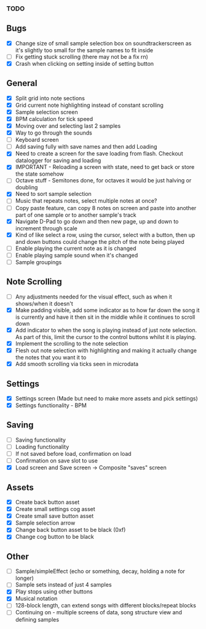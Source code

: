### TODO

## Bugs

-   [x] Change size of small sample selection box on soundtrackerscreen as it's slightly too small for the sample names to fit inside
-   [ ] Fix getting stuck scrolling (there may not be a fix rn)
-   [x] Crash when clicking on setting inside of setting button

## General

-   [x] Split grid into note sections
-   [x] Grid current note highlighting instead of constant scrolling
-   [x] Sample selection screen
-   [x] BPM calculation for tick speed
-   [x] Moving over and selecting last 2 samples
-   [x] Way to go through the sounds
-   [ ] Keyboard screen
-   [ ] Add saving fully with save names and then add Loading
-   [x] Need to create a screen for the save loading from flash. Checkout datalogger for saving and loading
-   [x] IMPORTANT - Reloading a screen with state, need to get back or store the state somehow
-   [ ] Octave stuff - Semitones done, for octaves it would be just halving or doubling
-   [x] Need to sort sample selection
-   [ ] Music that repeats notes, select multiple notes at once?
-   [ ] Copy paste feature, can copy 8 notes on screen and paste into another part of one sample or to another sample's track
-   [x] Navigate D-Pad to go down and then new page, up and down to increment through scale
-   [x] Kind of like select a row, using the cursor, select with a button, then up and down buttons could change the pitch of the note being played
-   [ ] Enable playing the current note as it is changed
-   [ ] Enable playing sample sound when it's changed
-   [ ] Sample groupings

## Note Scrolling

-   [ ] Any adjustments needed for the visual effect, such as when it shows/when it doesn't
-   [x] Make padding visible, add some indicator as to how far down the song it is currently and have it then sit in the middle while it continues to scroll down
-   [x] Add indicator to when the song is playing instead of just note selection. As part of this, limit the cursor to the control buttons whilst it is playing.
-   [x] Implement the scrolling to the note selection
-   [x] Flesh out note selection with highlighting and making it actually change the notes that you want it to
-   [x] Add smooth scrolling via ticks seen in microdata

## Settings

-   [x] Settings screen (Made but need to make more assets and pick settings)
-   [x] Settings functionality - BPM

## Saving

-   [ ] Saving functionality
-   [ ] Loading functionality
-   [ ] If not saved before load, confirmation on load
-   [ ] Confirmation on save slot to use
-   [x] Load screen and Save screen -> Composite "saves" screen

## Assets

-   [x] Create back button asset
-   [x] Create small settings cog asset
-   [x] Create small save button asset
-   [x] Sample selection arrow
-   [x] Change back button asset to be black (0xf)
-   [x] Change cog button to be black

## Other

-   [ ] Sample/simpleEffect (echo or something, decay, holding a note for longer)
-   [ ] Sample sets instead of just 4 samples
-   [x] Play stops using other buttons
-   [x] Musical notation
-   [ ] 128-block length, can extend songs with different blocks/repeat blocks
-   [ ] Continuing on - multiple screens of data, song structure view and defining samples
